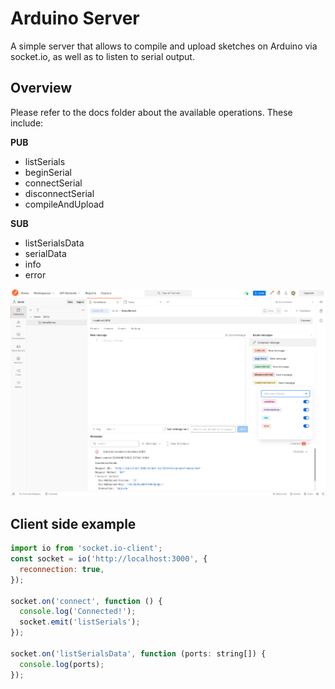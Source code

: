 # Arduino Server

A simple server that allows to compile and upload sketches on Arduino via socket.io, as well as to listen to serial output.

## Overview

Please refer to the docs folder about the available operations. These include:

**PUB**

- listSerials
- beginSerial
- connectSerial
- disconnectSerial
- compileAndUpload

**SUB**

- listSerialsData
- serialData
- info
- error

![](images/postman.png)

## Client side example

```js
import io from 'socket.io-client';
const socket = io('http://localhost:3000', {
  reconnection: true,
});

socket.on('connect', function () {
  console.log('Connected!');
  socket.emit('listSerials');
});

socket.on('listSerialsData', function (ports: string[]) {
  console.log(ports);
});
```
